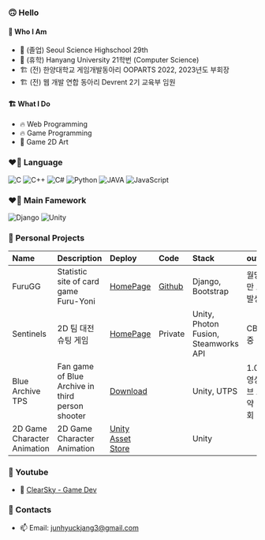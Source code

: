 ### 🙃 Hello
#### 🍰 Who I Am
- 🏫 (졸업) Seoul Science Highschool 29th
- 🏫 (휴학) Hanyang University 21학번 (Computer Science)
- 🏗 (전) 한양대학교 게임개발동아리 OOPARTS 2022, 2023년도 부회장
- 🏗 (전) 웹 개발 연합 동아리 Devrent 2기 교육부 임원

#### 🏗️ What I Do
- 🔥 Web Programming
- 🔥 Game Programming
- 🦄 Game 2D Art

### ❤️‍🔥  Language
![C](https://img.shields.io/badge/c-00599C?style=for-the-badge&logo=c%2B%2B&logoColor=white)
![C++](https://img.shields.io/badge/c++-00599C?style=for-the-badge&logo=c%2B%2B&logoColor=white)
![C#](https://img.shields.io/badge/c%23-00599C?style=for-the-badge&logo=c%2B%2B&logoColor=white)
![Python](https://img.shields.io/badge/python-3670A0?style=for-the-badge&logo=python&logoColor=white)
![JAVA](https://img.shields.io/badge/java-007396?style=for-the-badge&logo=java&logoColor=white)
![JavaScript](https://img.shields.io/badge/javascript-F7DF1E?style=for-the-badge&logo=javascript&logoColor=black)

### ❤️‍🔥  Main Famework
![Django](https://img.shields.io/badge/django-092E20?style=for-the-badge&logo=django&logoColor=white)
![Unity](https://img.shields.io/badge/unity-%23000000.svg?style=for-the-badge&logo=unity&logoColor=white)
<!-- <img src="https://img.shields.io/badge/docker-2496ed?style=for-the-badge&logo=docker&logoColor=white"> -->


### 🔭 Personal Projects
| Name      | Description   |  Deploy |  Code   |  Stack   | outcome |
|:----------|:--------------|:----------------|:----------------|:----------------|:----------------|
|FuruGG| Statistic site of card game Furu-Yoni | [HomePage](https://furugg.pythonanywhere.com/)|[Github](https://github.com/ClearSky-S/FuruYoniStatistics)| Django, Bootstrap| 월당 약 2만 트래픽 발생 |
|Sentinels| 2D 팀 대전 슈팅 게임 | [HomePage](https://furugg.pythonanywhere.com/](https://store.steampowered.com/app/2399040/Sentinels/))|Private| Unity, Photon Fusion, Steamworks API| CBT 진행 중 |
|Blue Archive TPS|Fan game of Blue Archive in third person shooter|[Download](https://clearsky-s.github.io/BlueArchiveTPSHompage/)||Unity, UTPS| 1.0 데모영상 유튜브 조회수 약 1.5만회 |
|2D Game Character Animation| 2D Game Character Animation |[Unity Asset Store](https://assetstore.unity.com/publishers/45049/)| |Unity| |



### 🔭 Youtube
- 🦄 [ClearSky - Game Dev](https://www.youtube.com/channel/UCooqunOsKx8LD5xyl7M_2-A)


### 📮 Contacts
- 📫 Email: junhyuckjang3@gmail.com

